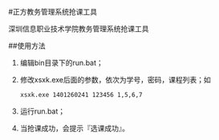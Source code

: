 #正方教务管理系统抢课工具

深圳信息职业技术学院教务管理系统抢课工具

##使用方法

1. 编辑bin目录下的run.bat；   
2. 修改xsxk.exe后面的参数，依次为学号，密码，课程列表；如
	
	```bash
	xsxk.exe 1401260241 123456 1,5,6,7
	```
	
3. 运行run.bat；   
4. 当抢课成功，会提示『选课成功』。   